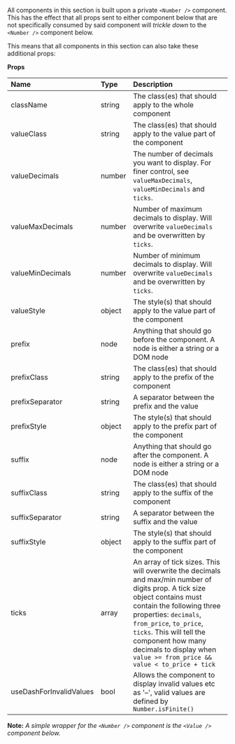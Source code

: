 All components in this section is built upon a private `<Number />` component. This has the effect that all props sent to either component below that are not specifically consumed by said component will *trickle down* to the `<Number />` component below.

This means that all components in this section can also take these additional props:

**Props**

| Name            | Type           | Description |
| :-------------- | :------------- | :---------- |
| className       | string         | The class(es) that should apply to the whole component |
| valueClass      | string         | The class(es) that should apply to the value part of the component |
| valueDecimals   | number         | The number of decimals you want to display. For finer control, see `valueMaxDecimals`, `valueMinDecimals` and `ticks`. |
| valueMaxDecimals| number         | Number of maximum decimals to display. Will overwrite `valueDecimals` and be overwritten by `ticks`. |
| valueMinDecimals| number         | Number of minimum decimals to display. Will overwrite `valueDecimals` and be overwritten by `ticks`. |
| valueStyle      | object         | The style(s) that should apply to the value part of the component |
| prefix          | node           | Anything that should go before the component. A node is either a string or a DOM node |
| prefixClass     | string         | The class(es) that should apply to the prefix of the component |
| prefixSeparator | string         | A separator between the prefix and the value |
| prefixStyle     | object         | The style(s) that should apply to the prefix part of the component |
| suffix          | node           | Anything that should go after the component. A node is either a string or a DOM node |
| suffixClass     | string         | The class(es) that should apply to the suffix of the component |
| suffixSeparator | string         | A separator between the suffix and the value |
| suffixStyle     | object         | The style(s) that should apply to the suffix part of the component |
| ticks           | array          | An array of tick sizes. This will overwrite the decimals and max/min number of digits prop. A tick size object contains must contain the following three properties: `decimals`, `from_price`, `to_price`, `ticks`. This will tell the component how many decimals to display when `value >= from_price && value < to_price + tick` |
| useDashForInvalidValues | bool   | Allows the component to display invalid values etc as '–', valid values are defined by `Number.isFinite()` |

**Note:** *A simple wrapper for the `<Number />` component is the `<Value />` component below.*
